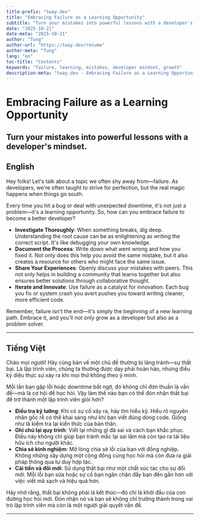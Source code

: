 ```yaml
---
title-prefix: "tway.dev"
title: "Embracing Failure as a Learning Opportunity"
subtitle: "Turn your mistakes into powerful lessons with a developer's mindset."
date: "2025-10-21"
date-meta: "2025-10-21"
author: "Tung"
author-url: "https://tway.dev/resume"
author-meta: "Tung"
lang: "en"
toc-title: "Contents"
keywords: "failure, learning, mistakes, developer mindset, growth"
description-meta: "tway.dev - Embracing Failure as a Learning Opportunity - Turn your mistakes into powerful lessons with a developer's mindset."
---
```


# Embracing Failure as a Learning Opportunity
## Turn your mistakes into powerful lessons with a developer's mindset.

## English
Hey folks! Let's talk about a topic we often shy away from—failure. As developers, we're often taught to strive for perfection, but the real magic happens when things go south.

Every time you hit a bug or deal with unexpected downtime, it's not just a problem—it's a learning opportunity. So, how can you embrace failure to become a better developer?

- **Investigate Thoroughly**: When something breaks, dig deep. Understanding the root cause can be as enlightening as writing the correct script. It's like debugging your own knowledge.
- **Document the Process**: Write down what went wrong and how you fixed it. Not only does this help you avoid the same mistake, but it also creates a resource for others who might face the same issue.
- **Share Your Experiences**: Openly discuss your mistakes with peers. This not only helps in building a community that learns together but also ensures better solutions through collaborative thought.
- **Iterate and Innovate**: Use failure as a catalyst for innovation. Each bug you fix or system crash you avert pushes you toward writing cleaner, more efficient code.

Remember, failure isn't the end—it's simply the beginning of a new learning path. Embrace it, and you'll not only grow as a developer but also as a problem solver.

---

## Tiếng Việt
Chào mọi người! Hãy cùng bàn về một chủ đề thường bị lãng tránh—sự thất bại. Là lập trình viên, chúng ta thường được dạy phải hoàn hảo, nhưng điều kỳ diệu thực sự xảy ra khi mọi thứ không theo ý mình.

Mỗi lần bạn gặp lỗi hoặc downtime bất ngờ, đó không chỉ đơn thuần là vấn đề—mà là cơ hội để học hỏi. Vậy làm thế nào bạn có thể đón nhận thất bại để trở thành một lập trình viên giỏi hơn?

- **Điều tra kỹ lưỡng**: Khi có sự cố xảy ra, hãy tìm hiểu kỹ. Hiểu rõ nguyên nhân gốc rễ có thể khai sáng như khi bạn viết đúng dòng code. Giống như là kiểm tra lại kiến thức của bản thân.
- **Ghi chú lại quy trình**: Viết lại những gì đã sai và cách bạn khắc phục. Điều này không chỉ giúp bạn tránh mắc lại sai lầm mà còn tạo ra tài liệu hữu ích cho người khác.
- **Chia sẻ kinh nghiệm**: Mở lòng chia sẻ lỗi của bạn với đồng nghiệp. Không những xây dựng một cộng đồng cùng học hỏi mà còn đưa ra giải pháp thông qua tư duy hợp tác.
- **Cải tiến và đổi mới**: Sử dụng thất bại như một chất xúc tác cho sự đổi mới. Mỗi lỗi bạn sửa hoặc sự cố bạn ngăn chặn đẩy bạn đến gần hơn với việc viết mã sạch và hiệu quả hơn.

Hãy nhớ rằng, thất bại không phải là kết thúc—đó chỉ là khởi đầu của con đường học hỏi mới. Đón nhận nó và bạn sẽ không chỉ trưởng thành trong vai trò lập trình viên mà còn là một người giải quyết vấn đề.

---